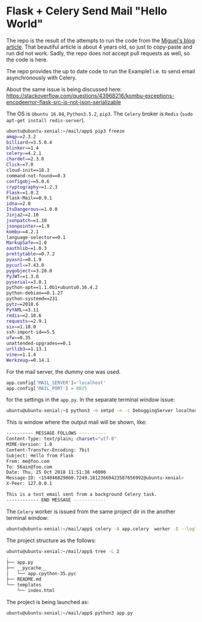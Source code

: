 Flask + Celery Send Mail "Hello World"
======================================

The repo is the result of the attempts to run the code from the [Miguel's blog article](https://blog.miguelgrinberg.com/post/using-celery-with-flask).
That beautiful article is about 4 years old, so just to copy-paste and run did not work.
Sadly, the repo does not accept pull requests as well, so the code is here.

The repo provides the up to date code to run the Example1 i.e. to send email asynchronously with Celery.

About the same issue is being discussed here:\
https://stackoverflow.com/questions/43968216/kombu-exceptions-encodeerror-flask-src-is-not-json-serializable
  
The OS is `Ubuntu 16.04`, `Python3.5.2`, `pip3`.
The `Celery` broker is `Redis` (`sudo apt-get install redis-server`).

```bash
ubuntu@ubuntu-xenial:~/mail/app$ pip3 freeze
amqp==2.3.2
billiard==3.5.0.4
blinker==1.4
celery==4.2.1
chardet==2.3.0
Click==7.0
cloud-init==18.3
command-not-found==0.3
configobj==5.0.6
cryptography==1.2.3
Flask==1.0.2
Flask-Mail==0.9.1
idna==2.0
ItsDangerous==1.0.0
Jinja2==2.10
jsonpatch==1.10
jsonpointer==1.9
kombu==4.2.1
language-selector==0.1
MarkupSafe==1.0
oauthlib==1.0.3
prettytable==0.7.2
pyasn1==0.1.9
pycurl==7.43.0
pygobject==3.20.0
PyJWT==1.3.0
pyserial==3.0.1
python-apt==1.1.0b1+ubuntu0.16.4.2
python-debian==0.1.27
python-systemd==231
pytz==2018.6
PyYAML==3.11
redis==2.10.6
requests==2.9.1
six==1.10.0
ssh-import-id==5.5
ufw==0.35
unattended-upgrades==0.1
urllib3==1.13.1
vine==1.1.4
Werkzeug==0.14.1
```


For the mail server, the dummy one was used.
```python
app.config['MAIL_SERVER']='localhost'
app.config['MAIL_PORT'] = 8025
```
for the settings in the `app.py`. 
In the separate terminal window issue:

```bash 
ubuntu@ubuntu-xenial:~$ python3 -m smtpd -n -c DebuggingServer localhost:8025
```
This is window where the output mail will be shown, like:
```bash
---------- MESSAGE FOLLOWS ----------
Content-Type: text/plain; charset="utf-8"
MIME-Version: 1.0
Content-Transfer-Encoding: 7bit
Subject: Hello from Flask
From: me@foo.com
To: 56ain@foo.com
Date: Thu, 25 Oct 2018 11:51:38 +0000
Message-ID: <154046829860.7249.18123669423587656992@ubuntu-xenial>
X-Peer: 127.0.0.1

This is a test email sent from a background Celery task.
------------ END MESSAGE ------------
```

The `Celery` worker is issued from the same project dir in the another terminal window:
```bash 
ubuntu@ubuntu-xenial:~/mail/app$ celery -A app.celery  worker -E --loglevel=debug
```

The project structure as the follows:
```bash
ubuntu@ubuntu-xenial:~/mail/app$ tree -L 2
.
├── app.py
├── __pycache__
│   └── app.cpython-35.pyc
├── README.md
└── templates
    └── index.html
```

The project is being launched as:
```bash
ubuntu@ubuntu-xenial:~/mail/app$ python3 app.py
```
